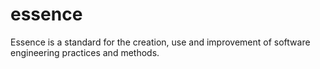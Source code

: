 # essence
Essence is a standard for the creation, use and improvement of software engineering practices and methods.
